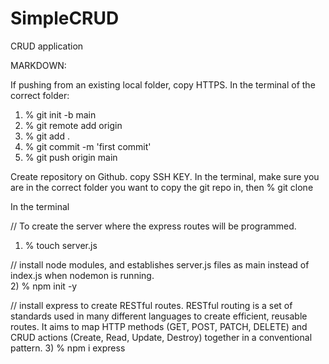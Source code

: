# SimpleCRUD
CRUD application

MARKDOWN:

If pushing from an existing local folder, copy HTTPS.
In the terminal of the correct folder:  
1) % git init -b main 
2) % git remote add origin <PASTE HTTPS>
3) % git add .
4) % git commit -m 'first commit'
5) % git push origin main

Create repository on Github. copy SSH KEY. 
In the terminal, make sure you are in the correct folder you want to copy the git repo in, then % git clone <PASTE SSH KEY>

In the terminal

// To create the server where the express routes will be programmed.
1) % touch server.js 

// install node modules, and establishes server.js files as main instead of index.js when nodemon is running.  
2) % npm init -y

// install express to create RESTful routes. RESTful routing is a set of standards used in many different languages to create efficient, reusable routes. It aims to map HTTP methods (GET, POST, PATCH, DELETE) and CRUD actions (Create, Read, Update, Destroy) together in a conventional pattern.
3) % npm i express 
